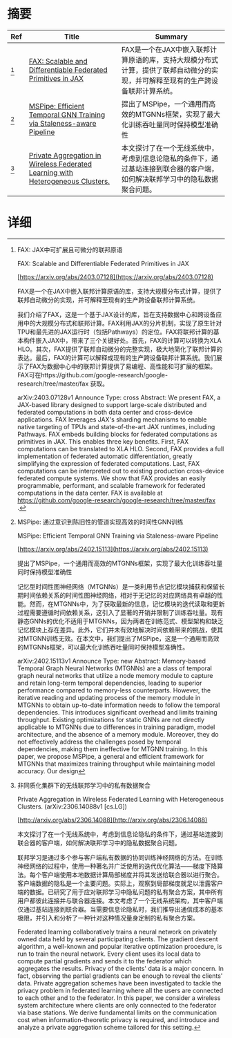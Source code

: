 # 摘要

| Ref | Title | Summary |
| --- | --- | --- |
| [^1] | [FAX: Scalable and Differentiable Federated Primitives in JAX](https://arxiv.org/abs/2403.07128) | FAX是一个在JAX中嵌入联邦计算原语的库，支持大规模分布式计算，提供了联邦自动微分的实现，并可解释至现有的生产跨设备联邦计算系统。 |
| [^2] | [MSPipe: Efficient Temporal GNN Training via Staleness-aware Pipeline](https://arxiv.org/abs/2402.15113) | 提出了MSPipe，一个通用而高效的MTGNNs框架，实现了最大化训练吞吐量同时保持模型准确性 |
| [^3] | [Private Aggregation in Wireless Federated Learning with Heterogeneous Clusters.](http://arxiv.org/abs/2306.14088) | 本文探讨了在一个无线系统中，考虑到信息论隐私的条件下，通过基站连接到联合器的客户端，如何解决联邦学习中的隐私数据聚合问题。 |

# 详细

[^1]: FAX: JAX中可扩展且可微分的联邦原语

    FAX: Scalable and Differentiable Federated Primitives in JAX

    [https://arxiv.org/abs/2403.07128](https://arxiv.org/abs/2403.07128)

    FAX是一个在JAX中嵌入联邦计算原语的库，支持大规模分布式计算，提供了联邦自动微分的实现，并可解释至现有的生产跨设备联邦计算系统。

    

    我们介绍了FAX，这是一个基于JAX设计的库，旨在支持数据中心和跨设备应用中的大规模分布式和联邦计算。FAX利用JAX的分片机制，实现了原生针对TPU和最先进的JAX运行时（包括Pathways）的定位。FAX将联邦计算的基本构件嵌入JAX中，带来了三个关键好处。首先，FAX的计算可以转换为XLA HLO。其次，FAX提供了联邦自动微分的完整实现，极大地简化了联邦计算的表达。最后，FAX的计算可以解释成现有的生产跨设备联邦计算系统。我们展示了FAX为数据中心中的联邦计算提供了易编程、高性能和可扩展的框架。FAX可在https://github.com/google-research/google-research/tree/master/fax 获取。

    arXiv:2403.07128v1 Announce Type: cross  Abstract: We present FAX, a JAX-based library designed to support large-scale distributed and federated computations in both data center and cross-device applications. FAX leverages JAX's sharding mechanisms to enable native targeting of TPUs and state-of-the-art JAX runtimes, including Pathways. FAX embeds building blocks for federated computations as primitives in JAX. This enables three key benefits. First, FAX computations can be translated to XLA HLO. Second, FAX provides a full implementation of federated automatic differentiation, greatly simplifying the expression of federated computations. Last, FAX computations can be interpreted out to existing production cross-device federated compute systems. We show that FAX provides an easily programmable, performant, and scalable framework for federated computations in the data center. FAX is available at https://github.com/google-research/google-research/tree/master/fax .
    
[^2]: MSPipe: 通过意识到陈旧性的管道实现高效的时间性GNN训练

    MSPipe: Efficient Temporal GNN Training via Staleness-aware Pipeline

    [https://arxiv.org/abs/2402.15113](https://arxiv.org/abs/2402.15113)

    提出了MSPipe，一个通用而高效的MTGNNs框架，实现了最大化训练吞吐量同时保持模型准确性

    

    记忆型时间性图神经网络（MTGNNs）是一类利用节点记忆模块捕获和保留长期时间依赖关系的时间性图神经网络，相对于无记忆的对应网络具有卓越的性能。然而，在MTGNNs中，为了获取最新的信息，记忆模块的迭代读取和更新过程需要遵循时间依赖关系，这引入了显著的开销并限制了训练吞吐量。现有静态GNNs的优化不适用于MTGNNs，因为两者在训练范式、模型架构和缺乏记忆模块上存在差异。此外，它们并未有效地解决时间依赖带来的挑战，使其对MTGNN训练无效。在本文中，我们提出了MSPipe，这是一个通用而高效的MTGNNs框架，可以最大化训练吞吐量同时保持模型准确性。

    arXiv:2402.15113v1 Announce Type: new  Abstract: Memory-based Temporal Graph Neural Networks (MTGNNs) are a class of temporal graph neural networks that utilize a node memory module to capture and retain long-term temporal dependencies, leading to superior performance compared to memory-less counterparts. However, the iterative reading and updating process of the memory module in MTGNNs to obtain up-to-date information needs to follow the temporal dependencies. This introduces significant overhead and limits training throughput. Existing optimizations for static GNNs are not directly applicable to MTGNNs due to differences in training paradigm, model architecture, and the absence of a memory module. Moreover, they do not effectively address the challenges posed by temporal dependencies, making them ineffective for MTGNN training. In this paper, we propose MSPipe, a general and efficient framework for MTGNNs that maximizes training throughput while maintaining model accuracy. Our design
    
[^3]: 非同质化集群下的无线联邦学习中的私有数据聚合

    Private Aggregation in Wireless Federated Learning with Heterogeneous Clusters. (arXiv:2306.14088v1 [cs.LG])

    [http://arxiv.org/abs/2306.14088](http://arxiv.org/abs/2306.14088)

    本文探讨了在一个无线系统中，考虑到信息论隐私的条件下，通过基站连接到联合器的客户端，如何解决联邦学习中的隐私数据聚合问题。

    

    联邦学习是通过多个参与客户端私有数据的协同训练神经网络的方法。在训练神经网络的过程中，使用一种著名并广泛使用的迭代优化算法——梯度下降算法。每个客户端使用本地数据计算局部梯度并将其发送给联合器以进行聚合。客户端数据的隐私是一个主要问题。实际上，观察到局部梯度就足以泄露客户端的数据。已研究了用于应对联邦学习中隐私问题的私有聚合方案，其中所有用户都彼此连接并与联合器连接。本文考虑了一个无线系统架构，其中客户端仅通过基站连接到联合器。当需要信息论隐私时，我们推导出通信成本的基本极限，并引入和分析了一种针对这种情况量身定制的私有聚合方案。

    Federated learning collaboratively trains a neural network on privately owned data held by several participating clients. The gradient descent algorithm, a well-known and popular iterative optimization procedure, is run to train the neural network. Every client uses its local data to compute partial gradients and sends it to the federator which aggregates the results. Privacy of the clients' data is a major concern. In fact, observing the partial gradients can be enough to reveal the clients' data. Private aggregation schemes have been investigated to tackle the privacy problem in federated learning where all the users are connected to each other and to the federator. In this paper, we consider a wireless system architecture where clients are only connected to the federator via base stations. We derive fundamental limits on the communication cost when information-theoretic privacy is required, and introduce and analyze a private aggregation scheme tailored for this setting.
    

